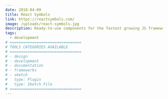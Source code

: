 ```yaml
---
date: 2018-04-09
title: React Symbols
link: https://reactsymbols.com/
image: /uploads/react-symbols.jpg
description: Ready-to-use components for the fastest growing JS framework. All UI components you can think of with properties ready to match your brand within seconds. Take your projects to the next level with React Symbols.
tags:
  - development
# ================================
# TOOLS CATEGORIES AVAILABLE
# ================================
# - design
# - development
# - documentation
# - frameworks
# - sketch
#   type: Plugin
#   type: Sketch File
# ================================
---
```

